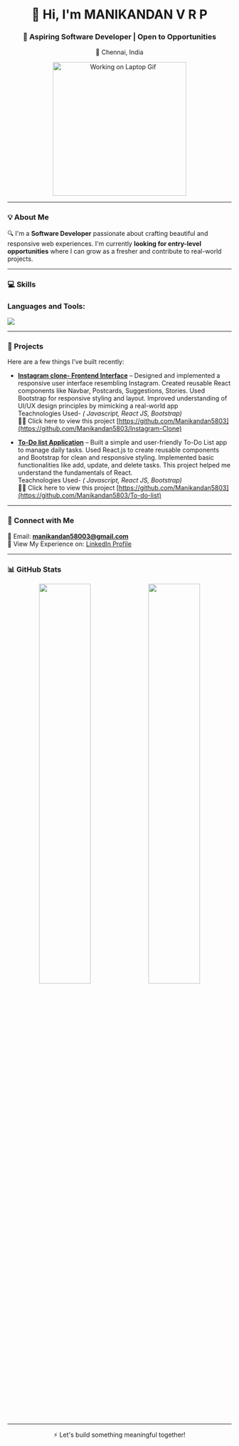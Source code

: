 <h1 align="center">👋 Hi, I'm MANIKANDAN V R P </h1>
<h3 align="center">🚀 Aspiring Software Developer | Open to Opportunities</h3>
<p align="center">
   📍 Chennai, India
</p>

<p align="center">
  <img src="https://media.giphy.com/media/qgQUggAC3Pfv687qPC/giphy.gif" width="300" alt="Working on Laptop Gif">
</p>

---

### 💡 About Me

🔍 I'm a **Software Developer** passionate about crafting beautiful and responsive web experiences.
 I'm currently **looking for entry-level opportunities** where I can grow as a fresher and contribute to real-world projects.

---

### 💻 Skills

<h3 align="left">Languages and Tools:</h3>

<p align="left">
<img src="https://skillicons.dev/icons?i=html,css,javascript,react,bootstrap,java,vscode,github,npm,vite" />
   
</p>





---

### 📁 Projects

Here are a few things I’ve built recently:

- **[Instagram clone- Frontend Interface](#)** – Designed and implemented a responsive user interface resembling Instagram.
Created reusable React components like Navbar, Postcards, Suggestions, Stories.
Used Bootstrap for responsive styling and layout.
Improved understanding of UI/UX design principles by mimicking a real-world app
 <br/> Teachnologies Used- *( Javascript, React JS, Bootstrap)*
<br/>👨‍💻 Click here to view this project [https://github.com/Manikandan5803](https://github.com/Manikandan5803/Instagram-Clone)

- **[To-Do list Application](#)** – Built a simple and user-friendly To-Do List app to manage daily tasks.
Used React.js to create reusable components and Bootstrap for clean and responsive styling.
Implemented basic functionalities like add, update, and delete tasks.
This project helped me understand the fundamentals of React.
<br/> Teachnologies Used- *( Javascript, React JS, Bootstrap)*
<br/>👨‍💻 Click here to view this project [https://github.com/Manikandan5803](https://github.com/Manikandan5803/To-do-list)
---

### 🔗 Connect with Me

📧 Email: **manikandan58003@gmail.com**  
📄 View My Experience on: [LinkedIn Profile](https://www.linkedin.com/in/manikandan-v-r-p-822b8526b/)

---

### 📊 GitHub Stats

<p align="center">
 <img src="https://github-readme-stats.vercel.app/api?username=Manikandan5803&show_icons=true&theme=tokyonight" width="48%" />
  <img src="https://github-readme-stats.vercel.app/api/top-langs/?username=Manikandan5803&layout=compact&theme=tokyonight" width="48%" />
</p>

---

<p align="center">
  ⚡ Let's build something meaningful together!
</p>
